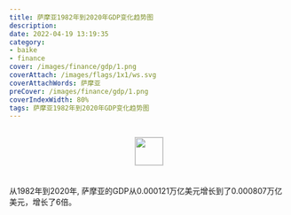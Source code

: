 ```yaml
---
title: 萨摩亚1982年到2020年GDP变化趋势图
description: 
date: 2022-04-19 13:19:35
category:
- baike
- finance
cover: /images/finance/gdp/1.png
coverAttach: /images/flags/1x1/ws.svg
coverAttachWords: 萨摩亚
preCover: /images/finance/gdp/1.png
coverIndexWidth: 80%
tags: 萨摩亚1982年到2020年GDP变化趋势图
---
```




<script src="/assets/js/charts/chart.js"></script>

<div style="text-align: center; margin: 30px 0; ">
    <img src="/images/flags/1x1/ws.svg" style="width: 50px; border: 1px solid #cccccc; ">
</div>

<div style="width: 98%; margin: 0 0 35px 0; ">
    <canvas id="myChart"></canvas>
</div>

<div>
<p class="paragraph">从1982年到2020年, 萨摩亚的GDP从0.000121万亿美元增长到了0.000807万亿美元，增长了6倍。</p>
</div>

<script>

    const dataGdp = {
        labels: [1982, 1983, 1984, 1985, 1986, 1987, 1988, 1989, 1990, 1991, 1992, 1993, 1994, 1995, 1996, 1997, 1998, 1999, 2000, 2001, 2002, 2003, 2004, 2005, 2006, 2007, 2008, 2009, 2010, 2011, 2012, 2013, 2014, 2015, 2016, 2017, 2018, 2019, 2020],
        datasets: [{
            label: '(万亿美元)  •  即刻编程  •  cn.hongkezhang.com',
            backgroundColor: 'rgb(0 0 128)',
            borderColor: 'rgb(0 0 128)',
            data: [0.000121, 0.000112, 0.000109, 0.000096, 0.000101, 0.000112, 0.000133, 0.000123, 0.000126, 0.000126, 0.000132, 0.000133, 0.000221, 0.000225, 0.000250, 0.000285, 0.000269, 0.000259, 0.000269, 0.000273, 0.000288, 0.000339, 0.000420, 0.000466, 0.000506, 0.000570, 0.000619, 0.000585, 0.000663, 0.000737, 0.000760, 0.000770, 0.000757, 0.000788, 0.000799, 0.000832, 0.000821, 0.000852, 0.000807],
            barPercentage: 0.3
        }]
    };

    const config = {
        type: 'line',
        data: dataGdp,
        options: {
            series: [
                {
                    barWidth: '20%'
                }
            ]
        }
    };

    const myChart = new Chart(
        document.getElementById('myChart'),
        config
    );
</script>
